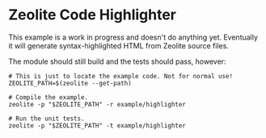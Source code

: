 # Zeolite Code Highlighter

This example is a work in progress and doesn't do anything yet. Eventually it
will generate syntax-highlighted HTML from Zeolite source files.

The module should still build and the tests should pass, however:

```shell
# This is just to locate the example code. Not for normal use!
ZEOLITE_PATH=$(zeolite --get-path)

# Compile the example.
zeolite -p "$ZEOLITE_PATH" -r example/highlighter

# Run the unit tests.
zeolite -p "$ZEOLITE_PATH" -t example/highlighter
```

